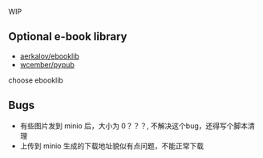 WIP

## Optional e-book library

* [aerkalov/ebooklib](https://github.com/aerkalov/ebooklib)
* [wcember/pypub](https://github.com/wcember/pypub)

choose ebooklib


## Bugs 

* 有些图片发到 minio 后，大小为 0？？？, 不解决这个bug，还得写个脚本清理
* 上传到 minio 生成的下载地址貌似有点问题，不能正常下载


